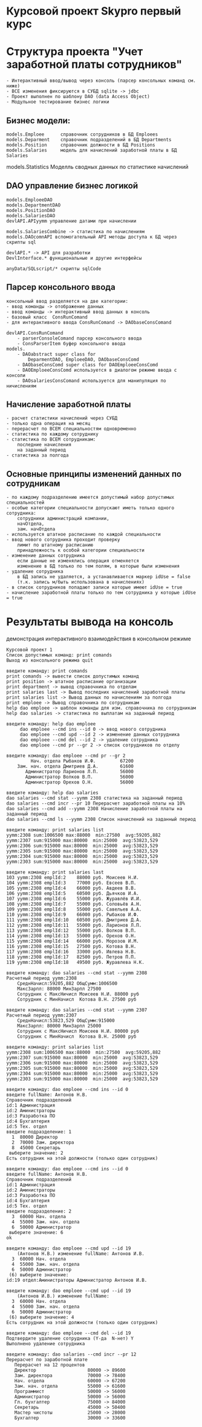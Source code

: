 # Курсовой проект Skypro первый курс

# Структура проекта "Учет заработной платы сотрудников"
    - Интерактивный ввод/вывод через консоль (парсер консольных команд см. ниже)
    - ВСЕ изменения фиксируются в СУБД sqlite -> jdbc
    - Проект выполнен по шаблону DAO (data Access Object)
    - Модульное тестирование бизнес логики
## Бизнес модели:
    models.Emploee 	    справочник сотрудников в БД Emploees
	models.Deparment    справочник подразделений в БД Departments
	models.Position     справочник должности в БД Positions 
	models.Salaries	    модель для начислений заработной платы в БД Salaries
   models.Statistics     Моделль сводных данных по статистике начислений
## DAO управление бизнес логикой
    models.EmploeeDAO
    models.DepartmentDAO
    models.PositionDAO
    models.SalariesDAO
    devlAPI.APIyymm управление датами при начислении    

    models.SalariesCombine -> статистика по начислениям
    models.DAOcomnAPI вспомогательный API методы доступа к БД через скрипты sql 
    
    devlAPI.* -> API для разработки
    DevlInterface.* функциональные и другие интерфейсы 
    
    anyData/SQLscript/* скрипты sqlCode

## Парсер консольного ввода
    консольный ввод разделяется на две категории:
    - ввод команды -> отображение данных 
    - ввод команды -> интерактивный ввод данных в консоль
    - базовый класс  ConsRunComand
    - для интерактивного ввода ConsRunComand -> DAObaseConsComand 

    devlAPI.ConsRunComand 
        - parserConsoleComand парсер консольного ввода 
        - ConsParserItem буфер консольного ввода
    models.
        - DAOabstract super class for 
            DeparmentDAO, EmploeeDAO, DAObaseConsComd
        - DAObaseConsComd super class for DAOEmploeeConsComd
        - DAOEmploeeConsComd используется в диалогом режиме ввода с консоли
        - DAOsalariesConsComand используется для манипуляция по ничислениям

## Начисление заработной платы
    - расчет статистики начислений через СУБД
    - только одна операция на месяц
    - перерасчет по ВСЕМ специальностям одновременно    
    - статистика по каждому сотруднику
    - статистика по ВСЕМ сотрудникам:
        последние начисления
        на заданный период
    - статистика за полгода
## Основные принципы изменений данных по сотрудникам
    - по каждому подразделению имеется допустимый набор допустимых специальностей
    - особые категории специальности допускают иметь только одного сотрудника:
        сотрудники администраций компании, 
        начОтдела, 
        зам. начОтдела
    - используется штатное расписание по каждой специальности
    - ввод нового сотрудника проходит проверку
        лимит по штатному расписанию
        принадлежность к особой категории специальности
    - изменение данных сотрудника
        если данные не изменялись операция отменяется
        изменение в БД только по тем полям, в которые были изменения   
    - удаление сотрудника
        в БД запись не удаляется, а устанавливается маркер idUse = false
        (т.к. запись м/быть использована в начислениях)
    - в список сотрудников попадают записи которые имеют idUse = true
    - начисление заработной платы только по тем сотрудника у которые idUse = true

# Результаты вывода на консоль
демонстрация интерактивного взаимодействия в консольном режиме
```
Курсовой проект 1
Список допустимых команд: print comands
Выход из консольного режима quit

введите команду: print comands
print comands -> вывести список допустимых команд
print position -> штатное расписание организации
print department -> вывод справочника по отделам
print salaries last -> Вывод последних начислений заработной платы
print salaries list -> Вывод данных по начислениям за полгода
print emploee -> Вывод справочника по сотрудникам
help dao emploee -> шаблон команды для изм. справочника по сотрудникам
help dao salaries -> статистика по выплатам на заданный период

введите команду: help dao emploee
     dao emploee --cmd ins --id 0 -> ввод нового сотрудника
     dao emploee --cmd upd --id 2 -> изменение данных сотрудника
     dao emploee --cmd del --id 2 -> удаление сотрудника
     dao emploee --cmd pr --gr 2 -> список сотрудников по отделу

введите команду: dao emploee --cmd pr --gr 2
         Нач. отдела Рыбаков И.Ф.         67200
    Зам. нач. отдела Дмитриев Д.А.        61600
       Администратор Ларионов Л.П.        56000
       Администратор Волков В.П.          56000
       Администратор Орехов О.Н.          56000

введите команду: help dao salaries
dao salaries --cmd stat --yymm 2308 статистика на заданный период
dao salaries --cmd incr --pr 10 Перерасчет заработной платы на 10%
dao salaries --cmd add --yymm 2308 Начисление заработной платы на заданный период
dao salaries --cmd ls --yymm 2308 Список начислений на заданный период

введите команду: print salaries list
yymm:2308 sum:1006500 max:88000  min:27500  avg:59205,882
yymm:2307 sum:915000 max:80000  min:25000  avg:53823,529
yymm:2306 sum:915000 max:80000  min:25000  avg:53823,529
yymm:2305 sum:915000 max:80000  min:25000  avg:53823,529
yymm:2304 sum:915000 max:80000  min:25000  avg:53823,529
yymm:2303 sum:915000 max:80000  min:25000  avg:53823,529

введите команду: print salaries last
103 yymm:2308 emplId:2    88000 руб. Моисеев Н.И.
104 yymm:2308 emplId:3    77000 руб. Евсеев В.П.
105 yymm:2308 emplId:4    66000 руб. Авдеев В.В.
106 yymm:2308 emplId:5    60500 руб. Дьячков И.А.
107 yymm:2308 emplId:6    55000 руб. Журавлёв И.И.
108 yymm:2308 emplId:7    55000 руб. Соловьёв А.Н.
109 yymm:2308 emplId:8    55000 руб. Савельев А.А.
110 yymm:2308 emplId:9    66000 руб. Рыбаков И.Ф.
111 yymm:2308 emplId:10   60500 руб. Дмитриев Д.А.
112 yymm:2308 emplId:11   55000 руб. Ларионов Л.П.
113 yymm:2308 emplId:12   55000 руб. Волков В.П.
114 yymm:2308 emplId:13   55000 руб. Орехов О.Н.
115 yymm:2308 emplId:14   66000 руб. Морозов И.М.
116 yymm:2308 emplId:15   27500 руб. Котова В.Н.
117 yymm:2308 emplId:16   33000 руб. Ивлева Н.В.
118 yymm:2308 emplId:17   82500 руб. Петров П.П.
119 yymm:2308 emplId:18   49500 руб. Журавлева Н.К.

введите команду: dao salaries --cmd stat --yymm 2308
Расчетный период yymm:2308
	СреднНачисл:59205,882 ОбщСумм:1006500
	МаксЗарпл: 88000 МинЗарпл 27500
	Сотрудник с МаксНичисл Моисеев Н.И. 88000 руб
	Сотрудник с МинНачисл  Котова В.Н. 27500 руб

введите команду: dao salaries --cmd stat --yymm 2307
Расчетный период yymm:2307
	СреднНачисл:53823,529 ОбщСумм:915000
	МаксЗарпл: 80000 МинЗарпл 25000
	Сотрудник с МаксНичисл Моисеев Н.И. 80000 руб
	Сотрудник с МинНачисл  Котова В.Н. 25000 руб

введите команду: print salaries list
yymm:2308 sum:1006500 max:88000  min:27500  avg:59205,882
yymm:2307 sum:915000 max:80000  min:25000  avg:53823,529
yymm:2306 sum:915000 max:80000  min:25000  avg:53823,529
yymm:2305 sum:915000 max:80000  min:25000  avg:53823,529
yymm:2304 sum:915000 max:80000  min:25000  avg:53823,529
yymm:2303 sum:915000 max:80000  min:25000  avg:53823,529

введите команду: dao emploee --cmd ins --id 0
введите fullName: Антонов Н.В.
Справочник подразделений
id:1 Администрация
id:2 Аминистраторы
id:3 Разработка ПО
id:4 Бухгалтерия
id:5 Тех. отдел
введите подразделение: 1
  1  80000 Директор
  2  70000 Зам. директора
  8  45000 Секретарь
 выберите значение: 2
Есть сотрудник на этой должности (только один сотрудник)

введите команду: dao emploee --cmd ins --id 0
введите fullName: Антонов Н.В.
Справочник подразделений
id:1 Администрация
id:2 Аминистраторы
id:3 Разработка ПО
id:4 Бухгалтерия
id:5 Тех. отдел
введите подразделение: 2
  3  60000 Нач. отдела
  4  55000 Зам. нач. отдела
  6  50000 Администратор
 выберите значение: 6
ok

введите команду: dao emploee --cmd upd --id 19
	(Антонов Н.В.) изменение fullName: Антонов И.В.
  3  60000 Нач. отдела
  4  55000 Зам. нач. отдела
  6  50000 Администратор
 (6) выберите значение: 
id:19 отдел:Аминистраторы Администратор Антонов И.В.

введите команду: dao emploee --cmd upd --id 19
	(Антонов И.В.) изменение fullName: 
  3  60000 Нач. отдела
  4  55000 Зам. нач. отдела
  6  50000 Администратор
 (6) выберите значение: 4
Есть сотрудник на этой должности (только один сотрудник)

введите команду: dao emploee --cmd del --id 19
Подтвердите удаление сотрудника (Y-да  N-нет) Y
Выполнено удаление сотрудника

введите команду: dao salaries --cmd incr --pr 12
Перерасчет по заработной плате
   Перерасчет на 12 процентов
   Директор                   80000 -> 89600
   Зам. директора             70000 -> 78400
   Нач. отдела                60000 -> 67200
   Зам. нач. отдела           55000 -> 61600
   Программист                50000 -> 56000
   Администратор              50000 -> 56000
   Гл. бухгалтер              75000 -> 84000
   Секретарь                  45000 -> 50400
   Мастер чистоты             25000 -> 28000
   Бухгалтер                  30000 -> 33600
```   

